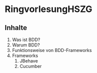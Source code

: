 # RingvorlesungHSZG

## Inhalte

1. Was ist BDD?
2. Warum BDD?
3. Funktionsweise von BDD-Frameworks
4. Frameworks
    1. JBehave
    2. Cucumber
